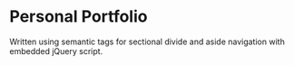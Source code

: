 # Personal Portfolio

Written using semantic tags for sectional divide and aside navigation with embedded jQuery script. 
